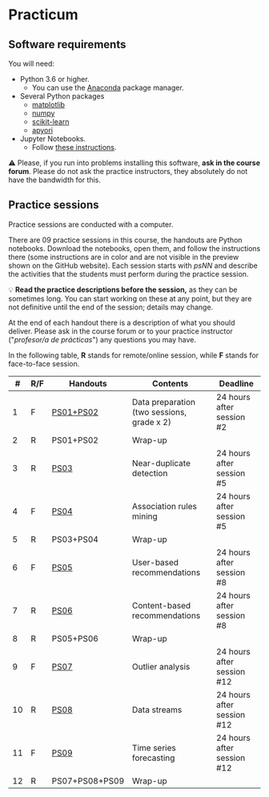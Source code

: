 # Practicum

## Software requirements

You will need:

* Python 3.6 or higher.
   * You can use the [Anaconda](https://www.anaconda.com/products/individual) package manager.
* Several Python packages
   * [matplotlib](https://matplotlib.org/)
   * [numpy](https://numpy.org/)
   * [scikit-learn](https://scikit-learn.org/stable/)
   * [apyori](https://pypi.org/project/apyori/)
* Jupyter Notebooks.
   * Follow [these instructions](https://jupyter.org/install.html).

:warning: Please, if you run into problems installing this software, **ask in the course forum**. Please do not ask the practice instructors, they absolutely do not have the bandwidth for this.

## Practice sessions

Practice sessions are conducted with a computer.

There are 09 practice sessions in this course, the handouts are Python notebooks. Download the notebooks, open them, and follow the instructions there (some instructions are in color and are not visible in the preview shown on the GitHub website). Each session starts with *psNN* and describe the activities that the students must perform during the practice session.

:bulb: **Read the practice descriptions before the session,** as they can be sometimes long. You can start working on these at any point, but they are not definitive until the end of the session; details may change.

At the end of each handout there is a description of what you should deliver. Please ask in the course forum or to your practice instructor ("*profesor/a de prácticas*") any questions you may have.

In the following table, **R** stands for remote/online session, while **F** stands for face-to-face session.

| # | R/F | Handouts                                    | Contents | Deadline |
|---|---|-----------------------------------------------|----------|-----------|
| 1 | F | [PS01+PS02](ps01_02_data_preparation.ipynb)   | Data preparation (two sessions, grade x 2) | 24 hours after session #2 |
| 2 | R | PS01+PS02                                     | Wrap-up | |
| 3 | R | [PS03](ps03_near_duplicates.ipynb)            | Near-duplicate detection | 24 hours after session #5 |
| 4 | F | [PS04](ps04_association_rules.ipynb)          | Association rules mining | 24 hours after session #5 |
| 5 | R | PS03+PS04                                     | Wrap-up | |
| 6 | F | [PS05](ps05_recommendation_engine.ipynb)      | User-based recommendations    | 24 hours after session #8 |
| 7 | R | [PS06](ps06_content_based_recsys.ipynb)       | Content-based recommendations | 24 hours after session #8 |
| 8 | R | PS05+PS06                                     | Wrap-up | |
| 9 | F | [PS07](ps07_outlier_analysis.ipynb)           | Outlier analysis        | 24 hours after session #12 |
| 10 | R | [PS08](ps08_data_streams.ipynb)              | Data streams            | 24 hours after session #12 |
| 11 | F | [PS09](ps09_forecasting.ipynb)               | Time series forecasting | 24 hours after session #12 |
| 12 | R | PS07+PS08+PS09                               | Wrap-up | |

